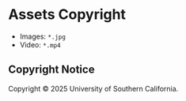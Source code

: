# Assets Copyright

- Images: `*.jpg`
- Video: `*.mp4`

## Copyright Notice

Copyright © 2025 University of Southern California.
